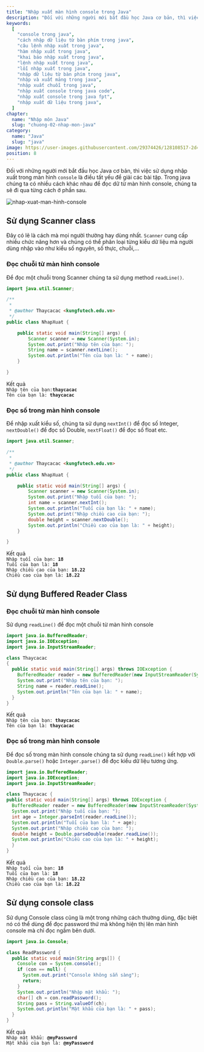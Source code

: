 ```yaml
---
title: "Nhập xuất màn hình console trong Java"
description: "Đối với những người mới bắt đầu học Java cơ bản, thì việc sử dụng nhập xuất trong màn hình console thông qua Scanner, Buffered Reader hay console là điều tất yếu để giải các bài tập"
keywords:
  [
    "console trong java",
    "cách nhập dữ liệu từ bàn phím trong java",
    "câu lệnh nhập xuất trong java",
    "hàm nhập xuất trong java",
    "khai báo nhập xuất trong java",
    "lệnh nhập xuất trong java",
    "lỗi nhập xuất trong java",
    "nhập dữ liệu từ bàn phím trong java",
    "nhập và xuất mảng trong java",
    "nhập xuất chuỗi trong java",
    "nhập xuất console trong java code",
    "nhập xuất console trong java fpt",
    "nhập xuất dữ liệu trong java",
  ]
chapter:
  name: "Nhập môn Java"
  slug: "chuong-02-nhap-mon-java"
category:
  name: "Java"
  slug: "java"
image: https://user-images.githubusercontent.com/29374426/128108517-2d46376d-f9e2-4075-b311-1e06ff63ffc5.png
position: 8
---
```


Đối với những người mới bắt đầu học Java cơ bản, thì việc sử dụng nhập xuất trong màn hình `console` là điều tất yếu để giải các bài tập. Trong java chúng ta có nhiều cách khác nhau để đọc dữ từ màn hình console, chúng ta sẽ đi qua từng cách ở phần sau.

![nhap-xuat-man-hinh-console](https://user-images.githubusercontent.com/29374426/128108517-2d46376d-f9e2-4075-b311-1e06ff63ffc5.png)

## Sử dụng Scanner class

Đây có lẽ là cách mà mọi người thường hay dùng nhất. `Scanner` cung cấp nhiều chức năng hơn và chúng có thể phân loại từng kiểu dữ liệu mà người dùng nhập vào như kiểu số nguyên, số thực, chuỗi,...

### Đọc chuỗi từ màn hình console

Để đọc một chuỗi trong Scanner chúng ta sử dụng method `readLine()`.

<content-example />

```java
import java.util.Scanner;

/**
 *
 * @author Thaycacac <kungfutech.edu.vn>
 */
public class NhapXuat {

    public static void main(String[] args) {
        Scanner scanner = new Scanner(System.in);
        System.out.print("Nhập tên của bạn: ");
        String name = scanner.nextLine();
        System.out.println("Tên của bạn là: " + name);
    }

}

```

<div class="window">
  <div class="window-header">
    <div class="action-buttons"></div>
    <span class="title-popup">Kết quả</span>
  </div>
  <div class="window-body">
    <code>Nhập tên của bạn:<b>thaycacac</b></code><br/>
    <code>Tên của bạn là: <b>thaycacac</b></code>
  </div>
</div>

### Đọc số trong màn hình console

Để nhập xuất kiểu số, chúng ta sử dụng `nextInt()` để đọc số Integer, `nextDouble()` để đọc số Double, `nextFloat()` để đọc số float etc.

<content-example />

```java
import java.util.Scanner;

/**
 *
 * @author Thaycacac <kungfutech.edu.vn>
 */
public class NhapXuat {

    public static void main(String[] args) {
        Scanner scanner = new Scanner(System.in);
        System.out.print("Nhập tuổi của bạn: ");
        int name = scanner.nextInt();
        System.out.println("Tuổi của bạn là: " + name);
        System.out.print("Nhập chiều cao của bạn: ");
        double height = scanner.nextDouble();
        System.out.println("Chiều cao của bạn là: " + height);
    }

}

```

<div class="window">
  <div class="window-header">
    <div class="action-buttons"></div>
    <span class="title-popup">Kết quả</span>
  </div>
  <div class="window-body">
    <code>Nhập tuổi của bạn: <b>18</b></code><br/>
    <code>Tuổi của bạn là: <b>18</b></code><br/>
    <code>Nhập chiều cao của bạn: <b>18.22</b></code><br/>
    <code>Chiều cao của bạn là: <b>18.22</b></code>
  </div>
</div>

## Sử dụng Buffered Reader Class

### Đọc chuỗi từ màn hình console

Sử dụng `readLine()` để đọc một chuỗi từ màn hình console

<content-example />

```java
import java.io.BufferedReader;
import java.io.IOException;
import java.io.InputStreamReader;

class Thaycacac
{
  public static void main(String[] args) throws IOException {
    BufferedReader reader = new BufferedReader(new InputStreamReader(System.in));
    System.out.print("Nhập tên của bạn: ");
    String name = reader.readLine();
    System.out.println("Tên của bạn là: " + name);
  }
}
```

<div class="window">
  <div class="window-header">
    <div class="action-buttons"></div>
    <span class="title-popup">Kết quả</span>
  </div>
  <div class="window-body">
    <code>Nhập tên của bạn: <b>thaycacac</b></code><br/>
    <code>Tên của bạn là: <b>thaycacac</b></code>
  </div>
</div>

### Đọc số trong màn hình console

Để đọc số trong màn hình console chúng ta sử dụng `readLine()` kết hợp với `Double.parse()` hoặc `Integer.parse()` để đọc kiểu dữ liệu tương ứng.

<content-example />

```java
import java.io.BufferedReader;
import java.io.IOException;
import java.io.InputStreamReader;

class Thaycacac {
public static void main(String[] args) throws IOException {
  BufferedReader reader = new BufferedReader(new InputStreamReader(System.in));
  System.out.print("Nhập tuổi của bạn: ");
  int age = Integer.parseInt(reader.readLine());
  System.out.println("Tuổi của bạn là: " + age);
  System.out.print("Nhập chiều cao của bạn: ");
  double height = Double.parseDouble(reader.readLine());
  System.out.println("Chiều cao của bạn là: " + height);
  }
}
```

<div class="window">
  <div class="window-header">
    <div class="action-buttons"></div>
    <span class="title-popup">Kết quả</span>
  </div>
  <div class="window-body">
    <code>Nhập tuổi của bạn: <b>18</b></code><br/>
    <code>Tuổi của bạn là: <b>18</b></code><br/>
    <code>Nhập chiều cao của bạn: <b>18.22</b></code><br/>
    <code>Chiều cao của bạn là: <b>18.22</b></code>
  </div>
</div>

## Sử dụng console class

Sử dụng Console class cũng là một trong những cách thường dùng, đặc biệt nó có thể dùng để đọc password thứ mà không hiện thị lên màn hình console mà chỉ đọc ngầm bên dưới.

<content-example />

```java
import java.io.Console;

class ReadPassword {
  public static void main(String args[]) {
    Console con = System.console();
    if (con == null) {
      System.out.print("Console không sẵn sàng");
      return;
    }
    System.out.println("Nhập mật khẩu: ");
    char[] ch = con.readPassword();
    String pass = String.valueOf(ch);
    System.out.println("Mật khẩu của bạn là: " + pass);
  }
}
```

<div class="window">
  <div class="window-header">
    <div class="action-buttons"></div>
    <span class="title-popup">Kết quả</span>
  </div>
  <div class="window-body">
    <code>Nhập mật khẩu: <b>@myPassword</b></code><br/>
    <code>Mật khẩu của bạn là: <b>@myPassword</b></code>
  </div>
</div>

